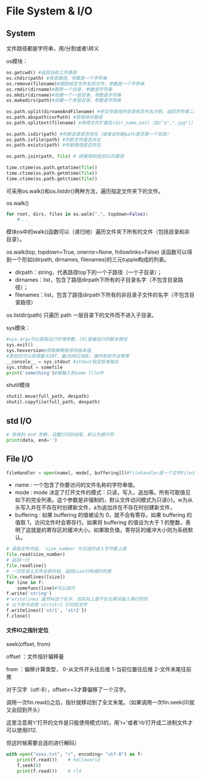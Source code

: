 # File System & I/O

## System

文件路径都是字符串，用/分割或者\\转义

os模块：

```python
os.getcwd() #返回当前工作路径
os.chdir(path) #改变路径，参数是一个字符串
os.remove(filename)#删除给定文件名的文件，参数是一个字符串
os.rmdir(dirname)#删除一个目录，参数是字符串
os.mkdir(dirname)#创建一个一层目录，参数是字符串
os.makedirs(path)#创建一个多层目录，参数是字符串
​
os.path.split(dirnameAndFilename) #把文件路径的目录和文件名分割，返回字符串二元组(dir,name)
os.path.abspath(curPath) #获得绝对路径
os.path.splitext(filename) #获得文件扩展名(dir_name,ext)（如("a",".jpg")）
​
os.path.isdir(path) #判断目录是否存在（或者说判断path是否是一个目录）
os.path.isfile(path) #判断文件是否存在
os.path.exists(path) #判断路径是否存在
​
os.path.join(path, file) # 拼接得到适合OS的路径
​
time.ctime(os.path.getatime(file))
time.ctime(os.path.getmtime(file))
time.ctime(os.path.getctime(file))
```

可采用os.walk\(\)和os.listdir\(\)两种方法，遍历指定文件夹下的文件。

 os.walk\(\)

```python
for root, dirs, files in os.walk(".", topdown=False):
    #...
```

模块os中的walk\(\)函数可以（递归地）遍历文件夹下所有的文件（包括目录和非目录）。

os.walk\(top, topdown=True, onerror=None, followlinks=False\) 该函数可以得到一个形如\(dirpath, dirnames, filenames\)的三元tupple构成的列表。

* dirpath：string，代表路径top下的一个子路径（一个子目录）；
* dirnames：list，包含了路径dirpath下所有的子目录名字（不包含目录路径）；
* filenames：list，包含了路径dirpath下所有的非目录子文件的名字（不包含目录路径）

os.listdir\(path\) 只遍历 path 一层目录下的文件而不进入子目录。

sys模块：

```python
#sys.argv可以获取运行环境参数，[0]是被运行的脚本路径
sys.exit()
sys.hexversion#获取解释程序的版本值
#其他还可以获得最大INT，最大UNICODE，操作系统平台等等
__console__ = sys.stdout #stdout指定标准输出
sys.stdout = somefile
print('something')#被输入到some file中
```

shutil模块

```python
shutil.move(full_path, despath)
shutil.copyfile(full_path, despath)
```

## std I/O

```python
# 常用的 end 参数，设置打印的结尾，默认为换行符
print(data, end='')
```

## File I/O

```python
fileHandler = open(name[, mode[, buffering]])#filehandler是一个文件File对象
```

* name : 一个包含了你要访问的文件名称的字符串值。
* mode : mode 决定了打开文件的模式：只读，写入，追加等。所有可取值见如下的完全列表。这个参数是非强制的，默认文件访问模式为只读\(r\)。w为从头写入并在不存在时创建新文件，a为追加并在不存在时创建新文件，
* buffering : 如果 buffering 的值被设为 0，就不会有寄存。如果 buffering 的值取 1，访问文件时会寄存行。如果将 buffering 的值设为大于 1 的整数，表明了这就是的寄存区的缓冲大小。如果取负值，寄存区的缓冲大小则为系统默认。

```python
# 读取文件内容， size_number 为可选的读入字节数上限
file.read(size_number)
# 返回一行
file.readline()
# 一次性读入文件全部内容，返回size行构成的列表
file.readlines([size])
for line in f:
    somefunc(line)#可以迭代
f.write('string')
# writelines 虽然叫这个名字，但实际上是不在元素间插入换行符的
# 以下命令会把 str1str2 打印到文件
f.writelines(['str1', 'str2'])
f.close()
```

#### 文件IO之指针定位

seek\(offset, from\)

offset ：文件指针偏移量

from ：偏移计算类型， 0-从文件开头往后推 1-当前位置往后推 2-文件末尾往前推

对于汉字（utf-8），offset==3才算偏移了一个汉字。

调用一次fin.read\(\)之后，指针就移动到了全文末尾。（如果调用一次fin.seek\(0\)就又会回到开头）

这里注意用‘r'打开的文件是只能使用模式0的，用'r+'或者’rb‘打开成二进制文件才可以使用012.

但这时候需要合适的进行解码）

```python
with open("xxxx.txt", "r", encoding= "utf-8") as f:
    print(f.read())    # helloworld
    f.seek(8)
    print(f.read())    # rld
```

